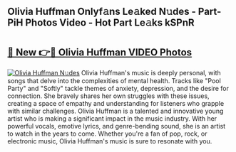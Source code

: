 ## Olivia Huffman Onlyf𝚊ns Le𝚊ked N𝚞des - Part-PiH Photos Video - Hot Part Le𝚊ks kSPnR

# <h2><a href="http://ab93899.deff.icu/?id=Olivia+Huffman">🔗 New 👉🔴 Olivia Huffman VIDEO Photos</a></h2>

[![Olivia Huffman N𝚞des](https://i.imgur.com/rIISA9y.gif)](http://ab93899.deff.icu/?id=Olivia+Huffman)
Olivia Huffman's music is deeply personal, with songs that delve into the complexities of mental health. Tracks like "Pool Party" and "Softly" tackle themes of anxiety, depression, and the desire for connection. She bravely shares her own struggles with these issues, creating a space of empathy and understanding for listeners who grapple with similar challenges. Olivia Huffman is a talented and innovative young artist who is making a significant impact in the music industry. With her powerful vocals, emotive lyrics, and genre-bending sound, she is an artist to watch in the years to come. Whether you're a fan of pop, rock, or electronic music, Olivia Huffman's music is sure to resonate with you.

